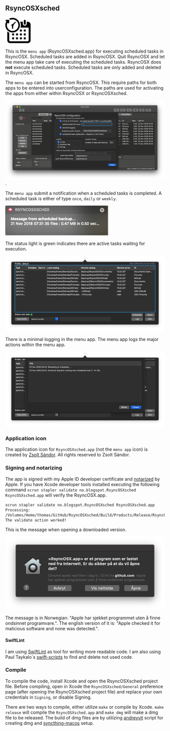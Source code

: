 ## RsyncOSXsched

![](icon/menuapp.png)

This is the `menu app` (RsyncOSXsched.app) for executing scheduled tasks in RsyncOSX. Scheduled tasks are added in RsyncOSX. Quit RsyncOSX and let the menu app take care of executing the scheduled tasks. RsyncOSX does **not** execute scheduled tasks. Scheduled tasks are only added and deleted in RsyncOSX.

The `menu app` can be started from RsyncOSX. This require paths for both apps to be entered into userconfiguration.  The paths are used for activating the apps from either within RsyncOSX or RsyncOSXsched.

![](screenshots/userconfig.png).

The `menu app` submit a notification when a scheduled tasks is completed. A scheduled task is either of type `once`, `daily` or `weekly`.

![](screenshots/notifications.png)

The status light is green indicates there are active tasks waiting for execution.

![](screenshots/menuapp1.png)

There is a minimal logging in the menu app. The menu app logs the major actions within the menu app.

![](screenshots/menuapp2.png)

### Application icon

The application icon for `RsyncOSXsched.app` (not the `menu app` icon) is created by [Zsolt Sándor](https://github.com/graphis). All rights reserved to Zsolt Sándor.

### Signing and notarizing

The app is signed with my Apple ID developer certificate and [notarized](https://support.apple.com/en-us/HT202491) by Apple. If you have Xcode developer tools installed executing the following command `xcrun stapler validate no.blogspot.RsyncOSXsched RsyncOSXsched.app` will verify the RsyncOSX.app.
```
xcrun stapler validate no.blogspot.RsyncOSXsched RsyncOSXsched.app
Processing: /Volumes/Home/thomas/GitHub/RsyncOSXsched/Build/Products/Release/RsyncOSXsched.app
The validate action worked!
```
This is the message when opening a downloaded version.

![](screenshots/verify.png)

The message is in Norwegian: "Apple har sjekket programmet uten å finne ondsinnet programvare.". The english version of it is: "Apple checked it for malicious software and none was detected.".

#### SwiftLint

I am using [SwiftLint](https://github.com/realm/SwiftLint) as tool for writing more readable code. I am also using Paul Taykalo´s [swift-scripts](https://github.com/PaulTaykalo/swift-scripts) to find and delete not used code.

### Compile

To compile the code, install Xcode and open the RsyncOSXsched project file. Before compiling, open in Xcode the `RsyncOSXsched/General` preference page (after opening the RsyncOSXsched project file) and replace your own credentials in `Signing`, or disable Signing.

There are two ways to compile, either utilize `make` or compile by Xcode. `make release` will compile the `RsyncOSXsched.app` and `make dmg` will make a dmg file to be released.  The build of dmg files are by utilizing [andreyvit](https://github.com/andreyvit/create-dmg) script for creating dmg and [syncthing-macos](https://github.com/syncthing/syncthing-macos) setup.
